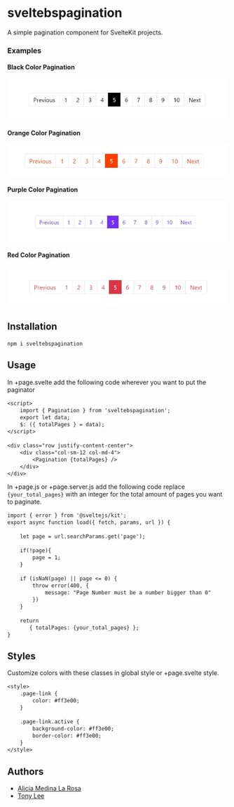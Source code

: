 # sveltebspagination

A simple pagination component for SvelteKit projects.

### Examples

#### Black Color Pagination

![alt text](https://github.com/aliciamlr88/SveltePagination/blob/main/static/pagination-black.jpeg?raw=true)

#### Orange Color Pagination

![alt text](https://github.com/aliciamlr88/SveltePagination/blob/main/static/pagination-orange.jpeg?raw=true)

#### Purple Color Pagination

![alt text](https://github.com/aliciamlr88/SveltePagination/blob/main/static/pagination-purple.jpeg?raw=true)

#### Red Color Pagination

![alt text](https://github.com/aliciamlr88/SveltePagination/blob/main/static/pagination-red.jpeg?raw=true)

## Installation

```
npm i sveltebspagination
```

## Usage

In +page.svelte add the following code wherever you want to put the paginator

```
<script>
    import { Pagination } from 'sveltebspagination';
    export let data;
    $: ({ totalPages } = data);
</script>

<div class="row justify-content-center">
	<div class="col-sm-12 col-md-4">
		<Pagination {totalPages} />
	</div>
</div>
```

In +page.js or +page.server.js add the following code replace `{your_total_pages}` with an integer for the total amount of pages you want to paginate.

```
import { error } from '@sveltejs/kit';
export async function load({ fetch, params, url }) {

    let page = url.searchParams.get('page');

    if(!page){
        page = 1;
    }

    if (isNaN(page) || page <= 0) {
        throw error(400, {
            message: "Page Number must be a number bigger than 0"
        })
    }

    return
       { totalPages: {your_total_pages} };
}
```

## Styles

Customize colors with these classes in global style or +page.svelte style.

```
<style>
    .page-link {
        color: #ff3e00;
    }

    .page-link.active {
        background-color: #ff3e00;
        border-color: #ff3e00;
    }
</style>
```

## Authors

- [Alicia Medina La Rosa](https://github.com/aliciamlr88)
- [Tony Lee](https://github.com/t2ny)
